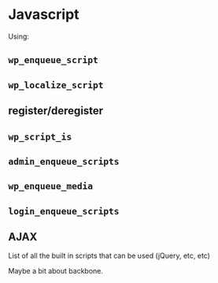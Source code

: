# Javascript

Using:

## `wp_enqueue_script`
## `wp_localize_script`
## register/deregister
## `wp_script_is`
## `admin_enqueue_scripts`
## `wp_enqueue_media`
## `login_enqueue_scripts`
## AJAX

List of all the built in scripts that can be used (jQuery, etc, etc)

Maybe a bit about backbone.

